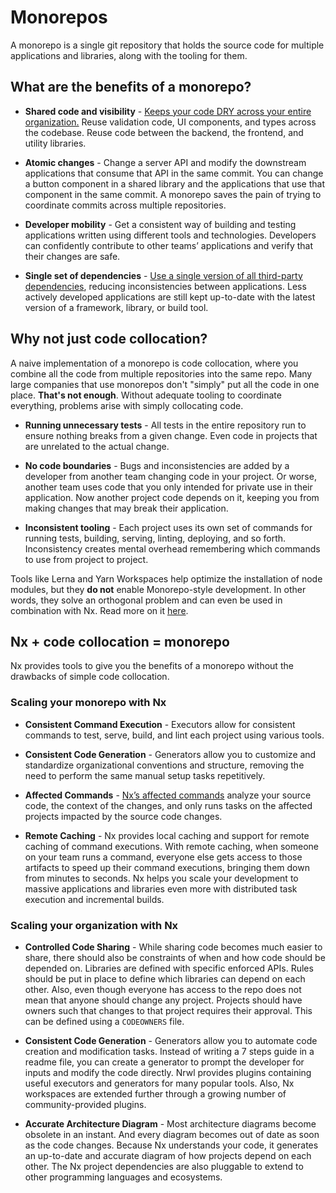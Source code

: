 # Monorepos

A monorepo is a single git repository that holds the source code for multiple applications and libraries, along with the tooling for them.

## What are the benefits of a monorepo?

- **Shared code and visibility** - [Keeps your code DRY across your entire organization.](/concepts/decisions/code-ownership) Reuse validation code, UI components, and types across the codebase. Reuse code between the backend, the frontend, and utility libraries.

- **Atomic changes** - Change a server API and modify the downstream applications that consume that API in the same commit. You can change a button component in a shared library and the applications that use that component in the same commit. A monorepo saves the pain of trying to coordinate commits across multiple repositories.

- **Developer mobility** - Get a consistent way of building and testing applications written using different tools and technologies. Developers can confidently contribute to other teams’ applications and verify that their changes are safe.

- **Single set of dependencies** - [Use a single version of all third-party dependencies](/concepts/decisions/dependency-management), reducing inconsistencies between applications. Less actively developed applications are still kept up-to-date with the latest version of a framework, library, or build tool.

## Why not just code collocation?

A naive implementation of a monorepo is code collocation, where you combine all the code from multiple repositories into the same repo. Many large companies that use monorepos don't "simply" put all the code in one place. **That's not enough**. Without adequate tooling to coordinate everything, problems arise with simply collocating code.

- **Running unnecessary tests** - All tests in the entire repository run to ensure nothing breaks from a given change. Even code in projects that are unrelated to the actual change.

- **No code boundaries** - Bugs and inconsistencies are added by a developer from another team changing code in your project. Or worse, another team uses code that you only intended for private use in their application. Now another project code depends on it, keeping you from making changes that may break their application.

- **Inconsistent tooling** - Each project uses its own set of commands for running tests, building, serving, linting, deploying, and so forth. Inconsistency creates mental overhead remembering which commands to use from project to project.

Tools like Lerna and Yarn Workspaces help optimize the installation of node modules, but they **do not** enable Monorepo-style development. In other words, they solve an orthogonal problem and can even be used in combination with Nx. Read more on it [here](https://blog.nrwl.io/why-you-should-switch-from-lerna-to-nx-463bcaf6821).

## Nx + code collocation = monorepo

Nx provides tools to give you the benefits of a monorepo without the drawbacks of simple code collocation.

### Scaling your monorepo with Nx

- **Consistent Command Execution** - Executors allow for consistent commands to test, serve, build, and lint each project using various tools.

- **Consistent Code Generation** - Generators allow you to customize and standardize organizational conventions and structure, removing the need to perform the same manual setup tasks repetitively.

- **Affected Commands** - [Nx’s affected commands](/nx-api/nx/documents/affected) analyze your source code, the context of the changes, and only runs tasks on the affected projects impacted by the source code changes.

- **Remote Caching** - Nx provides local caching and support for remote caching of command executions. With remote caching, when someone on your team runs a command, everyone else gets access to those artifacts to speed up their command executions, bringing them down from minutes to seconds. Nx helps you scale your development to massive applications and libraries even more with distributed task execution and incremental builds.

### Scaling your organization with Nx

- **Controlled Code Sharing** - While sharing code becomes much easier to share, there should also be constraints of when and how code should be depended on. Libraries are defined with specific enforced APIs. Rules should be put in place to define which libraries can depend on each other. Also, even though everyone has access to the repo does not mean that anyone should change any project. Projects should have owners such that changes to that project requires their approval. This can be defined using a `CODEOWNERS` file.

- **Consistent Code Generation** - Generators allow you to automate code creation and modification tasks. Instead of writing a 7 steps guide in a readme file, you can create a generator to prompt the developer for inputs and modify the code directly. Nrwl provides plugins containing useful executors and generators for many popular tools. Also, Nx workspaces are extended further through a growing number of community-provided plugins.

- **Accurate Architecture Diagram** - Most architecture diagrams become obsolete in an instant. And every diagram becomes out of date as soon as the code changes. Because Nx understands your code, it generates an up-to-date and accurate diagram of how projects depend on each other. The Nx project dependencies are also pluggable to extend to other programming languages and ecosystems.
